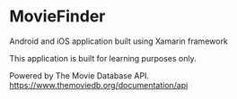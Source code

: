 # MovieFinder
Android and iOS application built using Xamarin framework


This application is built for learning purposes only.

Powered by The Movie Database API. https://www.themoviedb.org/documentation/api
